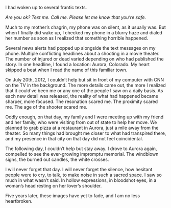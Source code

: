 <!--t 7.20.2012 t-->
<!--d I had woken up to several frantic texts. Are you ok? Text me. Call me. Please let me know that you’re safe. Much to my mother’s chagrin, my phone d-->
<!--tag guns,Aurora Theater Shooting,Colorado,memorial,trauma,shooting,death,memory tag-->
<!--image https://cdn-images-1.medium.com/max/1600/1*_jaAF4RMn8yZpi2HA-UaJA.jpeg image-->
<!--caption Street corner memorial for Aurora theater shooting on July 20, 2012. Courtesy of Getty Images. caption-->

I had woken up to several frantic texts.

*Are you ok? Text me. Call me. Please let me know that you’re safe.*

Much to my mother’s chagrin, my phone was on silent, as it usually was. But when I finally did wake up, I checked my phone in a blurry haze and dialed her number as soon as I realized that something horrible happened.

Several news alerts had popped up alongside the text messages on my phone. Multiple conflicting headlines about a shooting in a movie theater. The number of injured or dead varied depending on who had published the story. In one headline, I found a location: Aurora, Colorado. My heart skipped a beat when I read the name of this familiar town.

On July 20th, 2012, I couldn’t help but sit in front of my computer with CNN on the TV in the background. The more details came out, the more I realized that it could’ve been me or any one of the people I saw on a daily basis. As each new detail was released, the reality of what had happened became sharper, more focused. The resonation scared me. The proximity scared me. The age of the shooter scared me.

Oddly enough, on that day, my family and I were meeting up with my friend and her family, who were visiting from out of state to help her move. We planned to grab pizza at a restaurant in Aurora, just a mile away from the theater. So many things had brought me closer to what had transpired there, and my presence in that city on that day did not feel coincidental.

The following day, I couldn’t help but stay away. I drove to Aurora again, compelled to see the ever-growing impromptu memorial. The windblown signs, the burned out candles, the white crosses.

I will never forget that day. I will never forget the silence, how hesitant people were to cry, to talk, to make noise in such a sacred space. I saw so much in what wasn’t said. In hollow expressions, in bloodshot eyes, in a woman’s head resting on her lover’s shoulder.

Five years later, these images have yet to fade, and I am no less heartbroken.